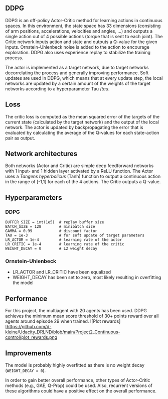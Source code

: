 ## DDPG
DDPG is an off-policy Actor-Critic method for learning actions in continuous spaces. In this environment, the state space has 33 dimensions (consisting of arm positions, accelerations, velocities and angles, ...) and outputs a single action out of 4 possible actions (torque that is sent to each joint). The Critic network inputs action and state and outputs a Q-value for the given inputs. Ornstein-Uhlenbeck noise is added to the action to encourage exploration. DDPG also uses experience replay to stabilize the training process.

The actor is implemented as a target network, due to target networks decorrelating the process and generally improving performance. Soft updates are used in DDPG, which means that at every update step, the local networks are updated by a certain amount of the weights of the target networks according to a hyperparameter Tau $/tau$.

## Loss
The critic loss is computed as the mean squared error of the targets of the current state (calculated by the target network) and the output of the local network. The actor is updated by backpropagating the error that is evaluated by calculating the average of the Q-values for each state-action pair as output.

## Network architectures
Both networks (Actor and Critic) are simple deep feedforward networks with 1 input- and 1 hidden layer activated by a ReLU function. The Actor uses a *Tangens hyperbolicus* (Tanh) function to output a continuous action in the range of [-1,1] for each of the 4 actions. The Critic outputs a Q-value.

## Hyperparameters

### DDPG
```
BUFFER_SIZE = int(1e5)  # replay buffer size
BATCH_SIZE = 128        # minibatch size
GAMMA = 0.99            # discount factor
TAU = 1e-3              # for soft update of target parameters
LR_ACTOR = 1e-4         # learning rate of the actor 
LR_CRITIC = 1e-4        # learning rate of the critic
WEIGHT_DECAY = 0        # L2 weight decay
```
### Ornstein-Uhlenbeck
* LR_ACTOR and LR_CRITIC have been equalized
* WEIGHT_DECAY has been set to zero, most likely resulting in overfitting the model

## Performance
For this project, the multiagent with 20 agents has been used. DDPG achieves the minimum mean score threshold of 30+ points reward over all agents around episode 29 when trained.
![Plot rewards][https://github.com/d-kleine/Udacity_DRLND/blob/main/Project2_Continuous-control/plot_rewards.png

## Improvements
The model is probably highly overfitted as there is no weight decay (`WEIGHT_DECAY = 0`).

In order to gain better overall performance, other types of Actor-Critic methods (e.g., GAE, Q-Prop) could be used. Also, recurrent versions of these algorithms could have a positive effect on the overall performance.
